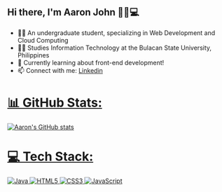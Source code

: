 ## Hi there, I'm Aaron John 👋🐱💻

<ul>
  <li>👨‍💻 An undergraduate student, specializing in Web Development and Cloud Computing</li>
  <li>👨‍🎓 Studies Information Technology at the Bulacan State University, Philippines</li>
  <li>💭 Currently learning about front-end development!</li>
  <li>📫 Connect with me: <a href="www.linkedin.com/in/aaron-john-bitara"> Linkedin</li>
</ul>


# 📊 GitHub Stats:
![Aaron's GitHub stats](https://github-readme-stats.vercel.app/api?username=eyronjohn&show_icons=true&theme=tokyonight)

# 💻 Tech Stack:
![Java](https://img.shields.io/badge/java-%23ED8B00.svg?style=for-the-badge&logo=openjdk&logoColor=white) ![HTML5](https://img.shields.io/badge/html5-%23E34F26.svg?style=for-the-badge&logo=html5&logoColor=white) ![CSS3](https://img.shields.io/badge/css3-%231572B6.svg?style=for-the-badge&logo=css3&logoColor=white) ![JavaScript](https://img.shields.io/badge/javascript-%23323330.svg?style=for-the-badge&logo=javascript&logoColor=%23F7DF1E)


